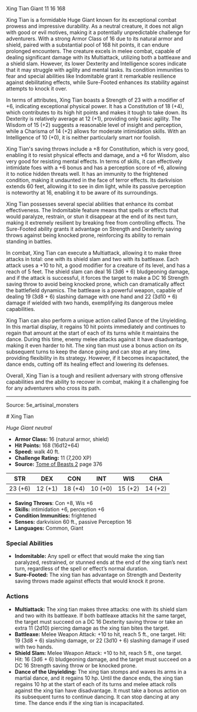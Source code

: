 <MonsterName/>Xing Tian</MonsterName>
<CreatureType/>Giant</CreatureType>
<CR/>11</CR>
<AC/>16</AC>
<HP/>168</HP>
<summary>Xing Tian is a formidable Huge Giant known for its exceptional combat prowess and impressive durability. As a neutral creature, it does not align with good or evil motives, making it a potentially unpredictable challenge for adventurers. With a strong Armor Class of 16 due to its natural armor and shield, paired with a substantial pool of 168 hit points, it can endure prolonged encounters. The creature excels in melee combat, capable of dealing significant damage with its Multiattack, utilizing both a battleaxe and a shield slam. However, its lower Dexterity and Intelligence scores indicate that it may struggle with agility and mental tasks. Its condition immunities to fear and special abilities like Indomitable grant it remarkable resilience against debilitating effects, while Sure-Footed enhances its stability against attempts to knock it over.</summary>

<detail>

In terms of attributes, Xing Tian boasts a Strength of 23 with a modifier of +6, indicating exceptional physical power. It has a Constitution of 18 (+4), which contributes to its high hit points and makes it tough to take down. Its Dexterity is relatively average at 12 (+1), providing only basic agility. The Wisdom of 15 (+2) suggests a reasonable level of insight and perception, while a Charisma of 14 (+2) allows for moderate intimidation skills. With an Intelligence of 10 (+0), it is neither particularly smart nor foolish.

Xing Tian's saving throws include a +8 for Constitution, which is very good, enabling it to resist physical effects and damage, and a +6 for Wisdom, also very good for resisting mental effects. In terms of skills, it can effectively intimidate foes with a +6 bonus and has a perception score of +6, allowing it to notice hidden threats well. It has an immunity to the frightened condition, making it undaunted in the face of terror effects. Its darkvision extends 60 feet, allowing it to see in dim light, while its passive perception is noteworthy at 16, enabling it to be aware of its surroundings.

Xing Tian possesses several special abilities that enhance its combat effectiveness. The Indomitable feature means that spells or effects that would paralyze, restrain, or stun it disappear at the end of its next turn, making it extremely resilient by breaking free from controlling effects. The Sure-Footed ability grants it advantage on Strength and Dexterity saving throws against being knocked prone, reinforcing its ability to remain standing in battles.

In combat, Xing Tian can execute a Multiattack, allowing it to make three attacks in total: one with its shield slam and two with its battleaxe. Each attack uses a +10 to hit, a good modifier for a creature of its level, and has a reach of 5 feet. The shield slam can deal 16 (3d6 + 6) bludgeoning damage, and if the attack is successful, it forces the target to make a DC 16 Strength saving throw to avoid being knocked prone, which can dramatically affect the battlefield dynamics. The battleaxe is a powerful weapon, capable of dealing 19 (3d8 + 6) slashing damage with one hand and 22 (3d10 + 6) damage if wielded with two hands, exemplifying its dangerous melee capabilities.

Xing Tian can also perform a unique action called Dance of the Unyielding. In this martial display, it regains 10 hit points immediately and continues to regain that amount at the start of each of its turns while it maintains the dance. During this time, enemy melee attacks against it have disadvantage, making it even harder to hit. The xing tian must use a bonus action on its subsequent turns to keep the dance going and can stop at any time, providing flexibility in its strategy. However, if it becomes incapacitated, the dance ends, cutting off its healing effect and lowering its defenses.

Overall, Xing Tian is a tough and resilient adversary with strong offensive capabilities and the ability to recover in combat, making it a challenging foe for any adventurers who cross its path.</detail>



---

Source: 5e_artisinal_monsters

<statblock>
# Xing Tian

*Huge* *Giant* *neutral*

- **Armor Class:** 16 (natural armor, shield)
- **Hit Points:** 168 (16d12+64)
- **Speed:** walk 40 ft.
- **Challenge Rating:** 11 (7,200 XP)
- **Source:** [Tome of Beasts 2](https://koboldpress.com/kpstore/product/tome-of-beasts-2-for-5th-edition) page 376

| STR | DEX | CON | INT | WIS | CHA |
| --- | --- | --- | --- | --- | --- |
| 23 (+6) | 12 (+1) | 18 (+4) | 10 (+0) | 15 (+2) | 14 (+2) |

- **Saving Throws**: Con +8, Wis +6
- **Skills:** intimidation +6, perception +6
- **Condition Immunities:** frightened
- **Senses:** darkvision 60 ft., passive Perception 16
- **Languages:** Common, Giant

### Special Abilities

- **Indomitable:** Any spell or effect that would make the xing tian paralyzed, restrained, or stunned ends at the end of the xing tian’s next turn, regardless of the spell or effect’s normal duration.
- **Sure-Footed:** The xing tian has advantage on Strength and Dexterity saving throws made against effects that would knock it prone.

### Actions

- **Multiattack:** The xing tian makes three attacks: one with its shield slam and two with its battleaxe. If both battleaxe attacks hit the same target, the target must succeed on a DC 16 Dexterity saving throw or take an extra 11 (2d10) piercing damage as the xing tian bites the target.
- **Battleaxe:** Melee Weapon Attack: +10 to hit, reach 5 ft., one target. Hit: 19 (3d8 + 6) slashing damage, or 22 (3d10 + 6) slashing damage if used with two hands.
- **Shield Slam:** Melee Weapon Attack: +10 to hit, reach 5 ft., one target. Hit: 16 (3d6 + 6) bludgeoning damage, and the target must succeed on a DC 16 Strength saving throw or be knocked prone.
- **Dance of the Unyielding:** The xing tian stomps and waves its arms in a martial dance, and it regains 10 hp. Until the dance ends, the xing tian regains 10 hp at the start of each of its turns and melee attack rolls against the xing tian have disadvantage. It must take a bonus action on its subsequent turns to continue dancing. It can stop dancing at any time. The dance ends if the xing tian is incapacitated.


</statblock>


